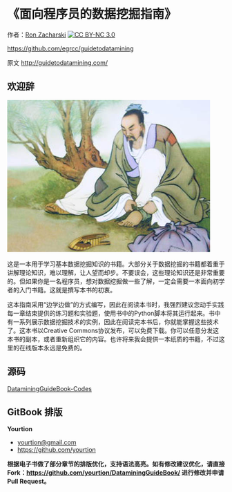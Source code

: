 # 《面向程序员的数据挖掘指南》

作者：[Ron Zacharski](http://zacharski.org/) [![CC BY-NC 3.0](http://i.creativecommons.org/l/by-nc/3.0/80x15.png)](http://creativecommons.org/licenses/by-nc/3.0/deed.en_US)

https://github.com/egrcc/guidetodatamining

原文 <http://guidetodatamining.com/>

## 欢迎辞

![](img/mozi.jpeg)

这是一本用于学习基本数据挖掘知识的书籍。大部分关于数据挖掘的书籍都着重于讲解理论知识，难以理解，让人望而却步。不要误会，这些理论知识还是非常重要的。但如果你是一名程序员，想对数据挖掘做一些了解，一定会需要一本面向初学者的入门书籍。这就是撰写本书的初衷。

这本指南采用“边学边做”的方式编写，因此在阅读本书时，我强烈建议您动手实践每一章结束提供的练习题和实验题，使用书中的Python脚本将其运行起来。书中有一系列展示数据挖掘技术的实例，因此在阅读完本书后，你就能掌握这些技术了。这本书以Creative Commons协议发布，可以免费下载。你可以任意分发这本书的副本，或者重新组织它的内容。也许将来我会提供一本纸质的书籍，不过这里的在线版本永远是免费的。

## 源码

[DataminingGuideBook-Codes](https://github.com/yourtion/DataminingGuideBook-Codes)

## GitBook 排版

**Yourtion**
- yourtion@gmail.com
- https://github.com/yourtion

**根据电子书做了部分章节的排版优化，支持语法高亮。如有修改建议优化，请直接Fork：<https://github.com/yourtion/DataminingGuideBook/> 进行修改并申请 Pull Request。**
